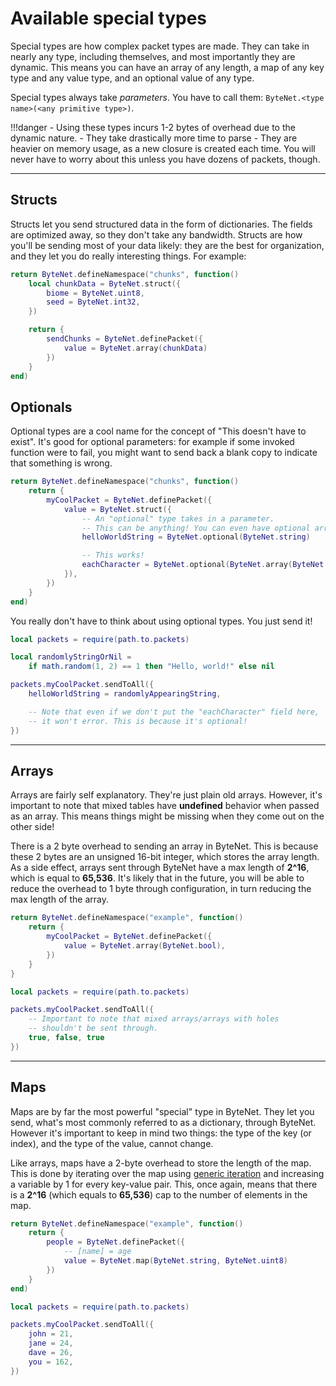 <div class="docs" markdown="span">

<h1>Available special types</h1>

</div>

Special types are how complex packet types are made. They can take in nearly any type, including themselves, and most importantly they are dynamic. This means you can have an array of any length, a map of any key type and any value type, and an optional value of any type.

Special types always take *parameters*. You have to call them: `ByteNet.<type name>(<any primitive type>)`.

!!!danger
	- Using these types incurs 1-2 bytes of overhead due to the dynamic nature.
	- They take drastically more time to parse
	- They are heavier on memory usage, as a new closure is created each time. You will never have to worry about this unless you have dozens of packets, though.

---

## Structs
Structs let you send structured data in the form of dictionaries. The fields are optimized away, so they don't take any bandwidth. Structs are how you'll be sending most of your data likely: they are the best for organization, and they let you do really interesting things. For example:
```lua title="chunkPackets.luau"
return ByteNet.defineNamespace("chunks", function()
	local chunkData = ByteNet.struct({
		biome = ByteNet.uint8,
		seed = ByteNet.int32,
	})

	return {
		sendChunks = ByteNet.definePacket({
			value = ByteNet.array(chunkData)
		})
	}
end)
```

## Optionals
Optional types are a cool name for the concept of "This doesn't have to exist". It's good for optional parameters: for example if some invoked function were to fail, you might want to send back a blank copy to indicate that something is wrong.

```lua title="packets.luau"
return ByteNet.defineNamespace("chunks", function()
	return {
		myCoolPacket = ByteNet.definePacket({
			value = ByteNet.struct({
				-- An "optional" type takes in a parameter.
				-- This can be anything! You can even have optional arrays.
				helloWorldString = ByteNet.optional(ByteNet.string)

				-- This works!
				eachCharacter = ByteNet.optional(ByteNet.array(ByteNet.string))
			}),
		})
	}
end)
```
You really don't have to think about using optional types. You just send it!
```lua title="server.luau"
local packets = require(path.to.packets)

local randomlyStringOrNil = 
	if math.random(1, 2) == 1 then "Hello, world!" else nil

packets.myCoolPacket.sendToAll({
	helloWorldString = randomlyAppearingString,

	-- Note that even if we don't put the "eachCharacter" field here,
	-- it won't error. This is because it's optional!
})
```

---

## Arrays
Arrays are fairly self explanatory. They're just plain old arrays. However, it's important to note that mixed tables have **undefined** behavior when passed as an array. This means things might be missing when they come out on the other side!

There is a 2 byte overhead to sending an array in ByteNet. This is because these 2 bytes are an unsigned 16-bit integer, which stores the array length. As a side effect, arrays sent through ByteNet have a max length of **2^16**, which is equal to **65,536**. It's likely that in the future, you will be able to reduce the overhead to 1 byte through configuration, in turn reducing the max length of the array.

```lua title="packets.luau"
return ByteNet.defineNamespace("example", function()
	return {
		myCoolPacket = ByteNet.definePacket({
			value = ByteNet.array(ByteNet.bool),
		})
	}
}
```

```lua title="server.luau"
local packets = require(path.to.packets)

packets.myCoolPacket.sendToAll({
	-- Important to note that mixed arrays/arrays with holes
	-- shouldn't be sent through.
	true, false, true
})
```

---

## Maps
Maps are by far the most powerful "special" type in ByteNet. They let you send, what's most commonly referred to as a dictionary, through ByteNet. However it's important to keep in mind two things: the type of the key (or index), and the type of the value, cannot change.

Like arrays, maps have a 2-byte overhead to store the length of the map. This is done by iterating over the map using <a href="https://devforum.roblox.com/t/luau-recap-may-2022/1818869">generic iteration</a> and increasing a variable by 1 for every key-value pair. This, once again, means that there is a **2^16** (which equals to **65,536**) cap to the number of elements in the map.

```lua title="packets.luau"
return ByteNet.defineNamespace("example", function()
	return {
		people = ByteNet.definePacket({
			-- [name] = age
			value = ByteNet.map(ByteNet.string, ByteNet.uint8)
		})
	}
end)
```

```lua title="server.luau"
local packets = require(path.to.packets)

packets.myCoolPacket.sendToAll({
	john = 21,
	jane = 24,
	dave = 26,
	you = 162,
})
```